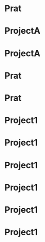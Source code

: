 # Prat
# ProjectA
# ProjectA
# Prat
# Prat
# Project1
# Project1
# Project1
# Project1
# Project1
# Project1

